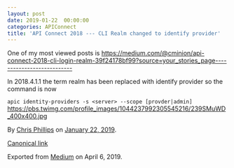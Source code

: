 ```yaml
---
layout: post
date: 2019-01-22  00:00:00
categories: APIConnect
title: 'API Connect 2018 --- CLI Realm changed to identify provider'
---
```



One of my most viewed posts is
<https://medium.com/@cminion/api-connect-2018-cli-login-realm-39f24178bf99?source=your_stories_page--------------------------->

In 2018.4.1.1 the term realm has been replaced with identify provider so
the command is now
<!--more-->

`apic identity-providers -s <server> --scope [provder|admin]`
https://pbs.twimg.com/profile_images/1044237992305545216/239SMuWD_400x400.jpg


By [Chris Phillips](https://medium.com/@cminion) on
[January 22, 2019](https://medium.com/p/1f3ec710985c).

[Canonical
link](https://medium.com/@cminion/api-connect-2018-cli-realm-changed-to-identify-provider-1f3ec710985c)

Exported from [Medium](https://medium.com) on April 6, 2019.
